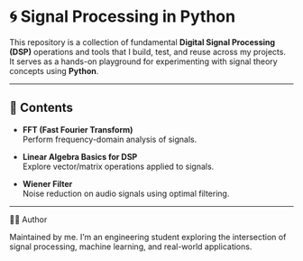 # 🌀 Signal Processing in Python

This repository is a collection of fundamental **Digital Signal Processing (DSP)** operations and tools that I build, test, and reuse across my projects.  
It serves as a hands-on playground for experimenting with signal theory concepts using **Python**.

---

## 📂 Contents

- **FFT (Fast Fourier Transform)**  
  Perform frequency-domain analysis of signals.  

- **Linear Algebra Basics for DSP**  
  Explore vector/matrix operations applied to signals.  

- **Wiener Filter**  
  Noise reduction on audio signals using optimal filtering.  

---
🧑‍💻 Author

Maintained by me.
I’m an engineering student exploring the intersection of signal processing, machine learning, and real-world applications.